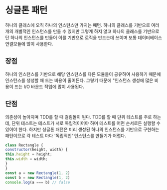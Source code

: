 # 싱글톤 패턴
하나의 클래스에 오직 하나의 인스턴스만 가지는 패턴. 하나의 클래스를 기반으로 여러 개의 개별적인 인스턴스를 만들 수 있지만
그렇게 하지 않고 하나의 클래스를 기반으로 단 하나의 인스턴스를 만들어 이를 기반으로 로직을 만드는데 쓰이며
보통 데이터베이스 연결모듈에 많이 사용한다.

## 장점
하나의 인스턴스를 기반으로 해당 인스턴스를 다른 모듈들이 공유하여 사용하기 때문에 인스턴스를 생성할 때 드는 
비용이 줄어든다. 그렇기 때문에 "인스턴스 생성에 많은 비용이 뜨는 I/O 바운드 작업에 많이 사용된다.

## 단점
의존성이 높아지며 TDD를 할 때 걸림돌이 된다. TDD를 할 때 단위 테스트를 주로 하는데, 단위 테스트는 테스트가 서로
독립적이어야 하며 테스트를 어떤 순서로든 실행할 수 있어야 한다. 하지만 싱글톤 패턴은 미리 생성된 하나의 인스턴스를 기반으로
구현하는 패턴이므로 각 테스트 마다 '독립적인' 인스턴스를 만들기가 어렵다.

```js
class Rectangle {
constructor(height, width) {
this.height = height;
this.width = width;
}
}
const a = new Rectangle(1, 2)
const b = new Rectangle(1, 2)
console.log(a === b) // false

  

```
